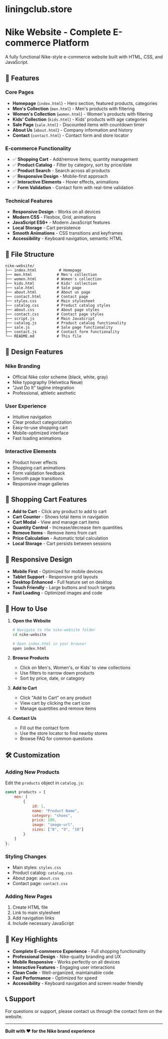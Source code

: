 # liningclub.store
# Nike Website - Complete E-commerce Platform

A fully functional Nike-style e-commerce website built with HTML, CSS, and JavaScript.

## 🚀 Features

### **Core Pages**
- **Homepage** (`index.html`) - Hero section, featured products, categories
- **Men's Collection** (`men.html`) - Men's products with filtering
- **Women's Collection** (`women.html`) - Women's products with filtering  
- **Kids' Collection** (`kids.html`) - Kids' products with age categories
- **Sale Page** (`sale.html`) - Discounted items with countdown timer
- **About Us** (`about.html`) - Company information and history
- **Contact** (`contact.html`) - Contact form and store locator

### **E-commerce Functionality**
- ✅ **Shopping Cart** - Add/remove items, quantity management
- ✅ **Product Catalog** - Filter by category, sort by price/date
- ✅ **Product Search** - Search across all products
- ✅ **Responsive Design** - Mobile-first approach
- ✅ **Interactive Elements** - Hover effects, animations
- ✅ **Form Validation** - Contact form with real-time validation

### **Technical Features**
- **Responsive Design** - Works on all devices
- **Modern CSS** - Flexbox, Grid, animations
- **JavaScript ES6+** - Modern JavaScript features
- **Local Storage** - Cart persistence
- **Smooth Animations** - CSS transitions and keyframes
- **Accessibility** - Keyboard navigation, semantic HTML

## 📁 File Structure

```
nike-website/
├── index.html          # Homepage
├── men.html           # Men's collection
├── women.html         # Women's collection
├── kids.html          # Kids' collection
├── sale.html          # Sale page
├── about.html         # About us page
├── contact.html       # Contact page
├── styles.css         # Main stylesheet
├── catalog.css        # Product catalog styles
├── about.css          # About page styles
├── contact.css        # Contact page styles
├── script.js          # Main JavaScript
├── catalog.js         # Product catalog functionality
├── sale.js            # Sale page functionality
├── contact.js         # Contact form functionality
└── README.md          # This file
```

## 🎨 Design Features

### **Nike Branding**
- Official Nike color scheme (black, white, gray)
- Nike typography (Helvetica Neue)
- "Just Do It" tagline integration
- Professional, athletic aesthetic

### **User Experience**
- Intuitive navigation
- Clear product categorization
- Easy-to-use shopping cart
- Mobile-optimized interface
- Fast loading animations

### **Interactive Elements**
- Product hover effects
- Shopping cart animations
- Form validation feedback
- Smooth page transitions
- Responsive image galleries

## 🛒 Shopping Cart Features

- **Add to Cart** - Click any product to add to cart
- **Cart Counter** - Shows total items in navigation
- **Cart Modal** - View and manage cart items
- **Quantity Control** - Increase/decrease item quantities
- **Remove Items** - Remove items from cart
- **Price Calculation** - Automatic total calculation
- **Local Storage** - Cart persists between sessions

## 📱 Responsive Design

- **Mobile First** - Optimized for mobile devices
- **Tablet Support** - Responsive grid layouts
- **Desktop Enhanced** - Full feature set on desktop
- **Touch Friendly** - Large buttons and touch targets
- **Fast Loading** - Optimized images and code

## 🚀 How to Use

1. **Open the Website**
   ```bash
   # Navigate to the nike-website folder
   cd nike-website
   
   # Open index.html in your browser
   open index.html
   ```

2. **Browse Products**
   - Click on Men's, Women's, or Kids' to view collections
   - Use filters to narrow down products
   - Sort by price, date, or category

3. **Add to Cart**
   - Click "Add to Cart" on any product
   - View cart by clicking the cart icon
   - Manage quantities and remove items

4. **Contact Us**
   - Fill out the contact form
   - Use the store locator to find nearby stores
   - Browse FAQ for common questions

## 🛠️ Customization

### **Adding New Products**
Edit the `products` object in `catalog.js`:

```javascript
const products = {
    men: [
        {
            id: 1,
            name: "Product Name",
            category: "shoes",
            price: 100,
            image: "image-url",
            sizes: ["8", "9", "10"]
        }
    ]
};
```

### **Styling Changes**
- Main styles: `styles.css`
- Product catalog: `catalog.css`
- About page: `about.css`
- Contact page: `contact.css`

### **Adding New Pages**
1. Create HTML file
2. Link to main stylesheet
3. Add navigation links
4. Include necessary JavaScript

## 🌟 Key Highlights

- **Complete E-commerce Experience** - Full shopping functionality
- **Professional Design** - Nike-quality branding and UX
- **Mobile Responsive** - Works perfectly on all devices
- **Interactive Features** - Engaging user interactions
- **Clean Code** - Well-organized, maintainable code
- **Fast Performance** - Optimized for speed
- **Accessibility** - Keyboard navigation and screen reader friendly

## 📞 Support

For questions or support, please contact us through the contact form on the website.

---

**Built with ❤️ for the Nike brand experience**
